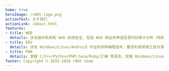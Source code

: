 ```yaml
---
home: true
heroImage: /r00t-logo.png
actionText: 关于我们 
actionLink: /about.html
features:
- title: WEB
  details: 涉及操作系统和 Web 系统安全，包括 Web 网站多种语言源代码审计分析（特别是 PHP）、数据库管理和 SQL 操作、Web 漏洞挖掘和利用（如 SQL 注入和 XSS）、服务器提权、编写代码补丁并修复网站漏洞等安全技能。 
- title: REV
  details: 涉及 Windows/Linux/Android 平台的多种编程技术，要求利用常用工具对源代码及二进制文件进行逆向分析，掌握 Android 移动应用 APK 文件的逆向分析，掌握加解密、内核编程、算法、反调试和代码混淆技术。
- title: PWN
  details: 掌握 C/C++/Python/PHP/Java/Ruby/汇编 等语言，挖掘 Windows/Linux（x86/x86_64 平台）二进制程序漏洞，掌握缓冲区溢出和格式化字符串攻击，编写并利用 shellcode。 
footer: Copyright © 2016-2020 r00t team 
---
```

